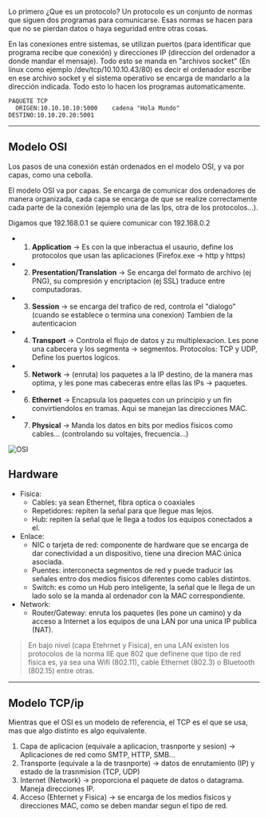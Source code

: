 Lo primero ¿Que es un protocolo? Un protocolo es un conjunto de normas que siguen dos programas para comunicarse. 
Esas normas se hacen para que no se pierdan datos o haya seguridad entre otras cosas.

En las conexiones entre sistemas, se utilizan puertos (para identificar que programa recibe que conexión) y direcciones IP (direccion del
ordenador a donde mandar el mensaje). 
Todo esto se manda en "archivos socket" (En linux como ejemplo /dev/tcp/10.10.10.43/80) es decir el ordenador escribe en ese archivo socket y
el sistema operativo se encarga de mandarlo a la dirección indicada. Todo esto lo hacen los programas automaticamente.
```
PAQUETE TCP
  ORIGEN:10.10.10.10:5000    cadena "Hola Mundo"    DESTINO:10.10.20.20:5001
```
------------------------------------------
## Modelo OSI

Los pasos de una conexión están ordenados en el modelo OSI, y va por capas, como una cebolla.

El modelo OSI va por capas. Se encarga de comunicar dos ordenadores de manera organizada, cada capa se encarga de que se realize correctamente cada
parte de la conexión (ejemplo una de las Ips, otra de los protocolos...).

Digamos que 192.168.0.1 se quiere comunicar con  192.168.0.2

- 1. **Application** -> Es con la que inberactua el usaurio, define los protocolos que usan las aplicaciones (Firefox.exe -> http y https) 
- 2. **Presentation/Translation** -> Se encarga del formato de archivo (ej PNG), su compresión y encriptacion (ej SSL) traduce entre computadoras.
- 3. **Session** ->  se encarga del trafico de red, controla el "dialogo" (cuando se establece o termina una conexion) Tambien de la autenticacion  
- 4. **Transport** -> Controla el flujo de datos y zu multiplexacion. Les pone una cabecera y los segmenta -> segmentos. Protocolos: TCP y UDP, Define los puertos logicos.
- 5. **Network** -> (enruta) los paquetes a la IP destino, de la manera mas optima, y les pone mas cabeceras entre ellas las IPs -> paquetes.  
- 6. **Ethernet** -> Encapsula los paquetes con un principio y un fin convirtiendolos en tramas. Aqui se manejan las direcciones MAC.   
- 7. **Physical** -> Manda los datos en bits por medios fisicos como cables... (controlando su voltajes, frecuencia...)  

![OSI](https://user-images.githubusercontent.com/96772264/224501387-83dcd02d-4899-4fe5-8588-ac0f9318facc.png)


## Hardware
- Fisica:
  * Cables: ya sean Ethernet, fibra optica o coaxiales
  * Repetidores: repiten la señal para que llegue mas lejos.
  * Hub: repiten la señal que le llega a todos los equipos conectados a el. 
- Enlace:
  * NIC o tarjeta de red: componente de hardware que se encarga de dar conectividad a un dispositivo, tiene una direcion MAC única asociada.
  * Puentes: interconecta segmentos de red y puede traducir las señales entro dos medios fisicos diferentes como cables distintos.
  * Switch: es como un Hub pero inteligente, la señal que le llega de un lado solo se la manda al ordenador con la MAC correspondiente.
- Network:
  * Router/Gateway: enruta los paquetes (les pone un camino) y da acceso a Internet a los equipos de una LAN por una unica IP publica (NAT).

> En bajo nivel (capa Etehrnet y Fisica), en una LAN  existen los protocolos de la norma IIE que 802 que definene que tipo de red fisica es, ya sea
> una Wifi (802.11), cable Ethernet (802.3) o Bluetooth (802.15) entre otras.

------------------------------------------
## Modelo TCP/ip

Mientras que el OSI es un modelo de referencia, el TCP es el que se usa, mas que algo distinto es algo equivalente.
1. Capa de aplicacion (equivale a aplicacion, trasnporte y sesion) -> Aplicaciones de red como SMTP, HTTP, SMB...
2. Transporte (equivale a la de trasnporte) -> datos de enrutamiento (IP) y estado de la trasnmision (TCP, UDP)
3. Internet (Network) -> proporciona el paquete de datos o datagrama. Maneja direcciones IP.
4. Acceso (Ehternet y Fisica) -> se encarga de los medios fisicos y direcciones MAC, como se deben mandar segun el tipo de red.






